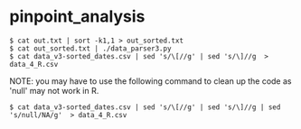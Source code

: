 # pinpoint_analysis
`$ cat out.txt | sort -k1,1 > out_sorted.txt`  
`$ cat out_sorted.txt | ./data_parser3.py`  
`$ cat data_v3-sorted_dates.csv | sed 's/\[//g' | sed 's/\]//g  > data_4_R.csv`  

NOTE: you may have to use the following command to clean up the code as 'null' may not work in R.  

`$ cat data_v3-sorted_dates.csv | sed 's/\[//g' | sed 's/\]//g | sed 's/null/NA/g'  > data_4_R.csv`
